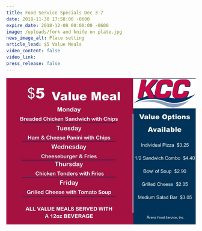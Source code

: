 ```yaml
---
title: Food Service Specials Dec 3-7
date: 2018-11-30 17:58:00 -0600
expire_date: 2018-12-08 00:00:00 -0600
image: /uploads/fork and knife on plate.jpg
news_image_alt: Place setting
article_lead: $5 Value Meals
video_content: false
video_link:
press_release: false
---
```


![](/uploads/12-3--7-2018-value-menu-wk-1.jpg)